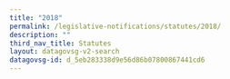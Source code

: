 ```yaml
---
title: "2018"
permalink: /legislative-notifications/statutes/2018/
description: ""
third_nav_title: Statutes
layout: datagovsg-v2-search
datagovsg-id: d_5eb283338d9e56d86b07800867441cd6
---
```

